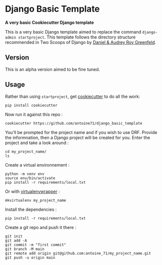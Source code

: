 # Django Basic Template
**A very basic Cookiecutter Django template**

This is a very basic Django template aimed to replace the command `django-admin startproject`. This template follows the directory structure recommended in Two Scoops of Django by [Daniel & Audrey Roy Greenfeld](https://daniel.roygreenfeld.com/).

## Version
This is an alpha version aimed to be fine tuned.

## Usage

Rather than using `startproject`, get [cookiecutter](https://github.com/cookiecutter/cookiecutter) to do all the work:
```
pip install cookiecutter
```

Now run it against this repo :
```
cookiecutter https://github.com/antoine71/django_basic_template
```

You'll be prompted for the project name and if you wish to use DRF. Provide the informnation, then a Django project will be created for you. Enter the project and take a look around :
```
cd my_project_name/
ls
```

Create a virtual environnement :
```
python -m venv env
source env/bin/activate
pip install -r requirements/local.txt
```

Or with [virtualenvwrapper](https://pypi.org/project/virtualenvwrapper/) :
```
mkvirtualenv my_project_name
```

Install the dependencies :
```
pip install -r requirements/local.txt
```

Create a git repo and push it there :
```
git init
git add -A
git commit -m "first commit"
git branch -M main
git remote add origin git@github.com:antoine_71/my_project_name.git
git push -u origin main
```
